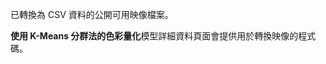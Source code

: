 已轉換為 CSV 資料的公開可用映像檔案。<p> </p><strong>使用 K-Means 分群法的色彩量化</strong>模型詳細資料頁面會提供用於轉換映像的程式碼。

<!---HONumber=58-->
